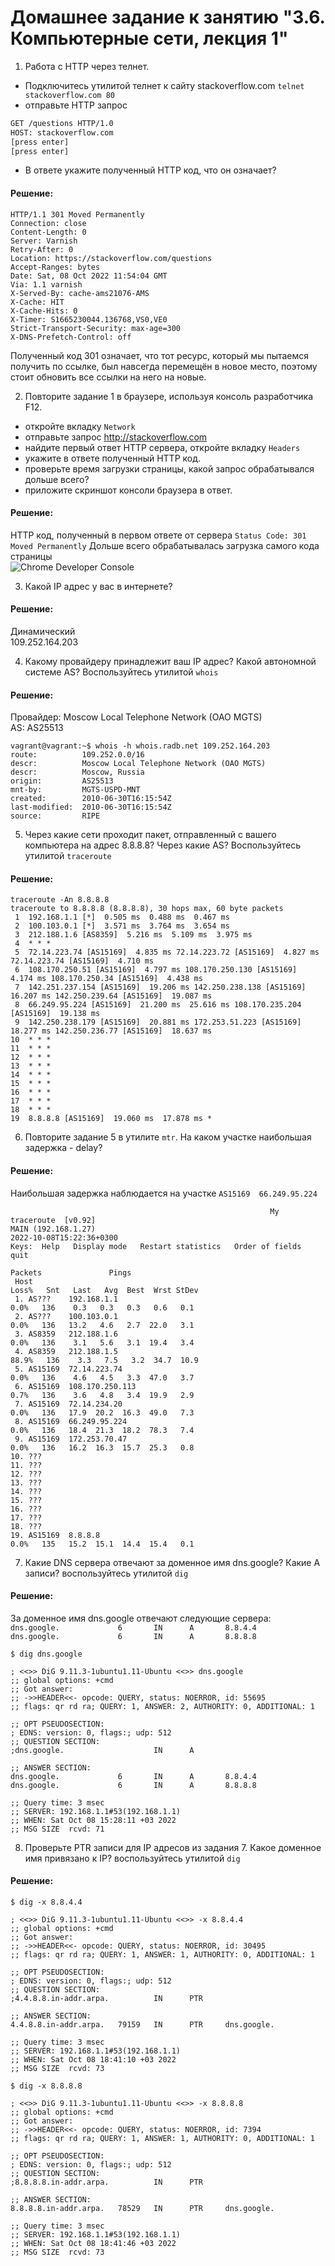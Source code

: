 # Домашнее задание к занятию "3.6. Компьютерные сети, лекция 1"

1. Работа c HTTP через телнет.
- Подключитесь утилитой телнет к сайту stackoverflow.com
`telnet stackoverflow.com 80`
- отправьте HTTP запрос
```bash
GET /questions HTTP/1.0
HOST: stackoverflow.com
[press enter]
[press enter]
```
- В ответе укажите полученный HTTP код, что он означает?

#### Решение:
```
HTTP/1.1 301 Moved Permanently
Connection: close
Content-Length: 0
Server: Varnish
Retry-After: 0
Location: https://stackoverflow.com/questions
Accept-Ranges: bytes
Date: Sat, 08 Oct 2022 11:54:04 GMT
Via: 1.1 varnish
X-Served-By: cache-ams21076-AMS
X-Cache: HIT
X-Cache-Hits: 0
X-Timer: S1665230044.136768,VS0,VE0
Strict-Transport-Security: max-age=300
X-DNS-Prefetch-Control: off
```
Полученный код 301 означает, что тот ресурс, который мы пытаемся получить по ссылке, был навсегда перемещён в новое место, поэтому стоит обновить все ссылки на него на новые.

2. Повторите задание 1 в браузере, используя консоль разработчика F12.
- откройте вкладку `Network`
- отправьте запрос http://stackoverflow.com
- найдите первый ответ HTTP сервера, откройте вкладку `Headers`
- укажите в ответе полученный HTTP код.
- проверьте время загрузки страницы, какой запрос обрабатывался дольше всего?
- приложите скриншот консоли браузера в ответ.
#### Решение:
HTTP код, полученный в первом ответе от сервера `Status Code: 301 Moved Permanently`
Дольше всего обрабатывалась загрузка самого кода страницы  
![Chrome Developer Console](https://github.com/dmitriy-dronov-550503/sysadm-homeworks/blob/devsys10/03-sysadmin-06-net/DevConsole.PNG?raw=true)  

3. Какой IP адрес у вас в интернете?
#### Решение:
Динамический  
109.252.164.203  

4. Какому провайдеру принадлежит ваш IP адрес? Какой автономной системе AS? Воспользуйтесь утилитой `whois`
#### Решение:
Провайдер: Moscow Local Telephone Network (OAO MGTS)  
AS: AS25513  
```
vagrant@vagrant:~$ whois -h whois.radb.net 109.252.164.203
route:          109.252.0.0/16
descr:          Moscow Local Telephone Network (OAO MGTS)
descr:          Moscow, Russia
origin:         AS25513
mnt-by:         MGTS-USPD-MNT
created:        2010-06-30T16:15:54Z
last-modified:  2010-06-30T16:15:54Z
source:         RIPE
```

5. Через какие сети проходит пакет, отправленный с вашего компьютера на адрес 8.8.8.8? Через какие AS? Воспользуйтесь утилитой `traceroute`
#### Решение:
```
traceroute -An 8.8.8.8
traceroute to 8.8.8.8 (8.8.8.8), 30 hops max, 60 byte packets
 1  192.168.1.1 [*]  0.505 ms  0.488 ms  0.467 ms
 2  100.103.0.1 [*]  3.571 ms  3.764 ms  3.654 ms
 3  212.188.1.6 [AS8359]  5.216 ms  5.109 ms  3.975 ms
 4  * * *
 5  72.14.223.74 [AS15169]  4.835 ms 72.14.223.72 [AS15169]  4.827 ms 72.14.223.74 [AS15169]  4.710 ms
 6  108.170.250.51 [AS15169]  4.797 ms 108.170.250.130 [AS15169]  4.174 ms 108.170.250.34 [AS15169]  4.438 ms
 7  142.251.237.154 [AS15169]  19.206 ms 142.250.238.138 [AS15169]  16.207 ms 142.250.239.64 [AS15169]  19.087 ms
 8  66.249.95.224 [AS15169]  21.200 ms  25.616 ms 108.170.235.204 [AS15169]  19.138 ms
 9  142.250.238.179 [AS15169]  20.881 ms 172.253.51.223 [AS15169]  18.277 ms 142.250.236.77 [AS15169]  18.637 ms
10  * * *
11  * * *
12  * * *
13  * * *
14  * * *
15  * * *
16  * * *
17  * * *
18  * * *
19  8.8.8.8 [AS15169]  19.060 ms  17.878 ms *
```

6. Повторите задание 5 в утилите `mtr`. На каком участке наибольшая задержка - delay?  
#### Решение:
Наибольшая задержка наблюдается на участке `AS15169  66.249.95.224`
```
                                                          My traceroute  [v0.92]
MAIN (192.168.1.27)                                                                                       2022-10-08T15:22:36+0300
Keys:  Help   Display mode   Restart statistics   Order of fields   quit
                                                                                                 Packets               Pings
 Host                                                                                          Loss%   Snt   Last   Avg  Best  Wrst StDev
 1. AS???    192.168.1.1                                                                        0.0%   136    0.3   0.3   0.3   0.6   0.1
 2. AS???    100.103.0.1                                                                        0.0%   136   13.2   4.6   2.7  22.0   3.1
 3. AS8359   212.188.1.6                                                                        0.0%   136    3.1   5.6   3.1  19.4   3.4
 4. AS8359   212.188.1.5                                                                       88.9%   136    3.3   7.5   3.2  34.7  10.9
 5. AS15169  72.14.223.74                                                                       0.0%   136    4.6   4.5   3.3  47.0   3.7
 6. AS15169  108.170.250.113                                                                    0.7%   136    3.6   4.8   3.4  19.9   2.9
 7. AS15169  72.14.234.20                                                                       0.0%   136   17.9  20.2  16.3  49.0   7.3
 8. AS15169  66.249.95.224                                                                      0.0%   136   18.4  21.3  18.2  78.3   7.4
 9. AS15169  172.253.70.47                                                                      0.0%   136   16.2  16.3  15.7  25.3   0.8
10. ???
11. ???
12. ???
13. ???
14. ???
15. ???
16. ???
17. ???
18. ???
19. AS15169  8.8.8.8                                                                            0.0%   135   15.2  15.1  14.4  15.4   0.1
```

7. Какие DNS сервера отвечают за доменное имя dns.google? Какие A записи? воспользуйтесь утилитой `dig`
#### Решение:
За доменное имя dns.google отвечают следующие сервера:  
`dns.google.             6       IN      A       8.8.4.4`  
`dns.google.             6       IN      A       8.8.8.8`  
```
$ dig dns.google

; <<>> DiG 9.11.3-1ubuntu1.11-Ubuntu <<>> dns.google
;; global options: +cmd
;; Got answer:
;; ->>HEADER<<- opcode: QUERY, status: NOERROR, id: 55695
;; flags: qr rd ra; QUERY: 1, ANSWER: 2, AUTHORITY: 0, ADDITIONAL: 1

;; OPT PSEUDOSECTION:
; EDNS: version: 0, flags:; udp: 512
;; QUESTION SECTION:
;dns.google.                    IN      A

;; ANSWER SECTION:
dns.google.             6       IN      A       8.8.4.4
dns.google.             6       IN      A       8.8.8.8

;; Query time: 3 msec
;; SERVER: 192.168.1.1#53(192.168.1.1)
;; WHEN: Sat Oct 08 15:28:11 +03 2022
;; MSG SIZE  rcvd: 71

```
8. Проверьте PTR записи для IP адресов из задания 7. Какое доменное имя привязано к IP? воспользуйтесь утилитой `dig`
#### Решение:
```
$ dig -x 8.8.4.4

; <<>> DiG 9.11.3-1ubuntu1.11-Ubuntu <<>> -x 8.8.4.4
;; global options: +cmd
;; Got answer:
;; ->>HEADER<<- opcode: QUERY, status: NOERROR, id: 30495
;; flags: qr rd ra; QUERY: 1, ANSWER: 1, AUTHORITY: 0, ADDITIONAL: 1

;; OPT PSEUDOSECTION:
; EDNS: version: 0, flags:; udp: 512
;; QUESTION SECTION:
;4.4.8.8.in-addr.arpa.          IN      PTR

;; ANSWER SECTION:
4.4.8.8.in-addr.arpa.   79159   IN      PTR     dns.google.

;; Query time: 3 msec
;; SERVER: 192.168.1.1#53(192.168.1.1)
;; WHEN: Sat Oct 08 18:41:10 +03 2022
;; MSG SIZE  rcvd: 73

$ dig -x 8.8.8.8

; <<>> DiG 9.11.3-1ubuntu1.11-Ubuntu <<>> -x 8.8.8.8
;; global options: +cmd
;; Got answer:
;; ->>HEADER<<- opcode: QUERY, status: NOERROR, id: 7394
;; flags: qr rd ra; QUERY: 1, ANSWER: 1, AUTHORITY: 0, ADDITIONAL: 1

;; OPT PSEUDOSECTION:
; EDNS: version: 0, flags:; udp: 512
;; QUESTION SECTION:
;8.8.8.8.in-addr.arpa.          IN      PTR

;; ANSWER SECTION:
8.8.8.8.in-addr.arpa.   78529   IN      PTR     dns.google.

;; Query time: 3 msec
;; SERVER: 192.168.1.1#53(192.168.1.1)
;; WHEN: Sat Oct 08 18:41:46 +03 2022
;; MSG SIZE  rcvd: 73
```


